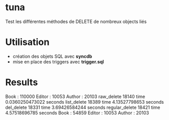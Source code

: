 tuna
====

Test les différentes méthodes de DELETE de nombreux objects liés

Utilisation
===========

* création des objets SQL avec **syncdb**
* mise en place des triggers avec **trigger.sql**

Results
=======

Book : 110000
Editor : 10053
Author : 20103
raw_delete      18140 time 0.0360250473022 seconds
list_delete     18389 time 4.13527798653 seconds
del_delete      18331 time 3.69426584244 seconds
regular_delete  18421 time 4.57518696785 seconds
Book : 54859
Editor : 10053
Author : 20103
